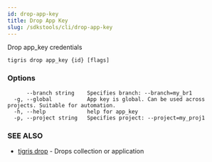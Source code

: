 ```yaml
---
id: drop-app-key
title: Drop App Key
slug: /sdkstools/cli/drop-app-key
---
```


Drop app_key credentials

```
tigris drop app_key {id} [flags]
```

### Options

```
      --branch string    Specifies branch: --branch=my_br1
  -g, --global           App key is global. Can be used across projects. Suitable for automation.
  -h, --help             help for app_key
  -p, --project string   Specifies project: --project=my_proj1
```

### SEE ALSO

- [tigris drop](tigris_drop.md) - Drops collection or application
